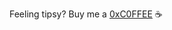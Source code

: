 Feeling tipsy?  Buy me a [0xC0FFEE](https://etherscan.io/address/0xC0FFEE682d236bcac0c86ebb24cc028aaeca33e6) :coffee:
